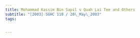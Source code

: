 ```yaml
---
title: Mohammad Kassim Bin Sapil v Quah Lai Tee and Others 
subtitle: "[2003] SGHC 118 / 28\_May\_2003"
tags:


---
```


